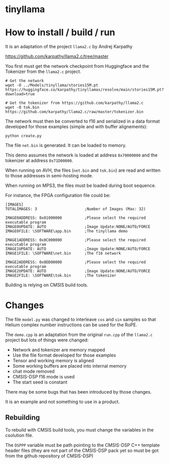 # tinyllama

# How to install / build / run

It is an adaptation of the project `llama2.c` by Andrej Karpathy

https://github.com/karpathy/llama2.c/tree/master

You first must get the network checkpoint from Huggingface and the Tokenizer from the `llama2.c` project.

```shell
# Get the network
wget -O ../Models/tinyllama/stories15M.pt https://huggingface.co/karpathy/tinyllamas/resolve/main/stories15M.pt?download=true 

# Get the tokenizer from https://github.com/karpathy/llama2.c
wget -O tok.bin https://github.com/karpathy/llama2.c/raw/master/tokenizer.bin
```

The network must then be converted to f16 and serialized in a data format developed for those examples (simple and with buffer alignements):

```shell
python create.py
```

The file `net.bin` is generated. It can be loaded to memory.

This demo assumes the network is loaded at address `0x70000000` and the tokenizer at address `0x71D00000`.

When running on AVH, the files (`net.bin` and `tok.bin`) are read and written to those addresses in semi-hosting mode.

When running on MPS3, the files must be loaded during boot sequence.

For instance, the FPGA configuration file could be:

```
[IMAGES]
TOTALIMAGES: 3                     ;Number of Images (Max: 32)

IMAGE0ADDRESS: 0x01000000          ;Please select the required executable program
IMAGE0UPDATE: AUTO                 ;Image Update:NONE/AUTO/FORCE
IMAGE0FILE: \SOFTWARE\app.bin      ;The tinyllama demo

IMAGE1ADDRESS: 0x0C000000          ;Please select the required executable program
IMAGE1UPDATE: AUTO                 ;Image Update:NONE/AUTO/FORCE
IMAGE1FILE: \SOFTWARE\net.bin      ;The f16 network

IMAGE2ADDRESS: 0x0DD00000          ;Please select the required executable program
IMAGE2UPDATE: AUTO                 ;Image Update:NONE/AUTO/FORCE
IMAGE2FILE: \SOFTWARE\tok.bin      ;The tokenizer

```

Building is relying on CMSIS build tools.

# Changes

The file `model.py` was changed to interleave `cos` and `sin` samples so that Helium complex number instructions can be used for the RoPE.

The `demo.cpp` is an adaptation from the original `run.cpp` of the `llama2.c` project but lots of things were changed:

- Network and tokenizer are memory mapped
- Use the file format developed for those examples
- Tensor and working memory is aligned
- Some working buffers are placed into internal memory
- chat mode removed
- CMSIS-DSP f16 mode is used
- The start seed is constant

There may be some bugs that has been introduced by those changes.

It is an example and not something to use in a product.

## Rebuilding

To rebuild with CMSIS build tools, you must change the variables in the csolution file.

The `DSPPP` variable must be path pointing to the CMSIS-DSP C++ template header files (they are not part of the CMSIS-DSP pack yet so must be got from the github repository of CMSIS-DSP)
